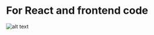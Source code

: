 # For React and frontend code

![alt text](http://www.gifbin.com/bin/012010/1263563485_dancing_kids.gif "(X_X(O--(>_<Q)")
